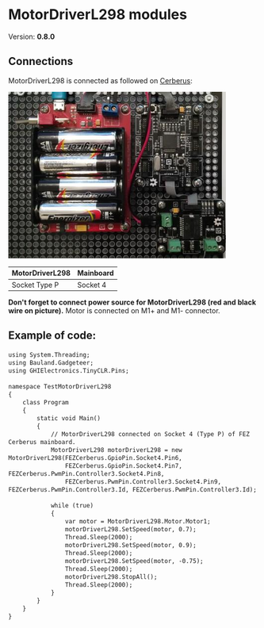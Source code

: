 # MotorDriverL298 modules
Version: __0.8.0__

## Connections ##
MotorDriverL298 is connected as followed on [Cerberus](http://docs.ghielectronics.com/hardware/legacy_products/gadgeteer/fez_cerberus.html):

![Schematic](Gadgeteer-MotorDriverL298-Cerberus.jpg)

MotorDriverL298 | Mainboard
---------------- | ----------
Socket Type P    | Socket 4

__Don't forget to connect power source for MotorDriverL298 (red and black wire on picture).__
Motor is connected on M1+ and M1- connector.

## Example of code:
```CSharp
using System.Threading;
using Bauland.Gadgeteer;
using GHIElectronics.TinyCLR.Pins;

namespace TestMotorDriverL298
{
    class Program
    {
        static void Main()
        {
            // MotorDriverL298 connected on Socket 4 (Type P) of FEZ Cerberus mainboard.
            MotorDriverL298 motorDriverL298 = new MotorDriverL298(FEZCerberus.GpioPin.Socket4.Pin6,
                FEZCerberus.GpioPin.Socket4.Pin7, FEZCerberus.PwmPin.Controller3.Socket4.Pin8,
                FEZCerberus.PwmPin.Controller3.Socket4.Pin9, FEZCerberus.PwmPin.Controller3.Id, FEZCerberus.PwmPin.Controller3.Id);

            while (true)
            {
                var motor = MotorDriverL298.Motor.Motor1;
                motorDriverL298.SetSpeed(motor, 0.7);
                Thread.Sleep(2000);
                motorDriverL298.SetSpeed(motor, 0.9);
                Thread.Sleep(2000);
                motorDriverL298.SetSpeed(motor, -0.75);
                Thread.Sleep(2000);
                motorDriverL298.StopAll();
                Thread.Sleep(2000);
            }
        }
    }
}
```
